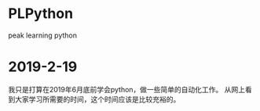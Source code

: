 # PLPython
peak learning python
# 2019-2-19
我只是打算在2019年6月底前学会python，做一些简单的自动化工作。
从网上看到大家学习所需要的时间，这个时间应该是比较充裕的。
